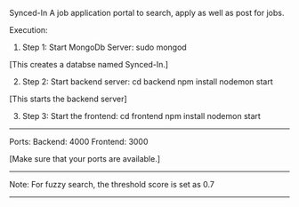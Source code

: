Synced-In
A job application portal to search, apply as well as post for jobs.

Execution:

1. Step 1:
Start MongoDb Server:
    sudo mongod

[This creates a databse named Synced-In.]

2. Step 2:
Start backend server:
    cd backend
    npm install
    nodemon start

[This starts the backend server]

3. Step 3:
Start the frontend:
    cd frontend
    npm install
    nodemon start

*******************************************

Ports:
Backend: 4000
Frontend: 3000

[Make sure that your ports are available.]

*******************************************

Note: For fuzzy search, the threshold score is set as 0.7

*******************************************
